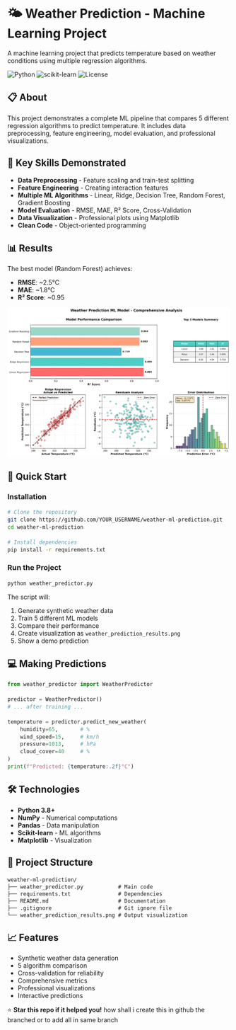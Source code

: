 # 🌤️ Weather Prediction - Machine Learning Project

A machine learning project that predicts temperature based on weather conditions using multiple regression algorithms.

![Python](https://img.shields.io/badge/Python-3.8%2B-blue)
![scikit-learn](https://img.shields.io/badge/scikit--learn-1.0%2B-orange)
![License](https://img.shields.io/badge/License-MIT-green)

## 📋 About

This project demonstrates a complete ML pipeline that compares 5 different regression algorithms to predict temperature. It includes data preprocessing, feature engineering, model evaluation, and professional visualizations.

## 🎯 Key Skills Demonstrated

- **Data Preprocessing** - Feature scaling and train-test splitting
- **Feature Engineering** - Creating interaction features
- **Multiple ML Algorithms** - Linear, Ridge, Decision Tree, Random Forest, Gradient Boosting
- **Model Evaluation** - RMSE, MAE, R² Score, Cross-Validation
- **Data Visualization** - Professional plots using Matplotlib
- **Clean Code** - Object-oriented programming

## 📊 Results

The best model (Random Forest) achieves:
- **RMSE**: ~2.5°C
- **MAE**: ~1.8°C  
- **R² Score**: ~0.95

![Sample Output](weather_prediction_results.png)

## 🚀 Quick Start

### Installation

```bash
# Clone the repository
git clone https://github.com/YOUR_USERNAME/weather-ml-prediction.git
cd weather-ml-prediction

# Install dependencies
pip install -r requirements.txt
```

### Run the Project

```bash
python weather_predictor.py
```

The script will:
1. Generate synthetic weather data
2. Train 5 different ML models
3. Compare their performance
4. Create visualization as `weather_prediction_results.png`
5. Show a demo prediction

## 💻 Making Predictions

```python
from weather_predictor import WeatherPredictor

predictor = WeatherPredictor()
# ... after training ...

temperature = predictor.predict_new_weather(
    humidity=65,       # %
    wind_speed=15,     # km/h
    pressure=1013,     # hPa
    cloud_cover=40     # %
)
print(f"Predicted: {temperature:.2f}°C")
```

## 🛠️ Technologies

- **Python 3.8+**
- **NumPy** - Numerical computations
- **Pandas** - Data manipulation
- **Scikit-learn** - ML algorithms
- **Matplotlib** - Visualization

## 📁 Project Structure

```
weather-ml-prediction/
├── weather_predictor.py           # Main code
├── requirements.txt               # Dependencies
├── README.md                      # Documentation
├── .gitignore                     # Git ignore file
└── weather_prediction_results.png # Output visualization
```

## 📈 Features

- Synthetic weather data generation
- 5 algorithm comparison
- Cross-validation for reliability
- Comprehensive metrics
- Professional visualizations
- Interactive predictions


⭐ **Star this repo if it helped you!** how shall i create this in github the branched or to add all in same branch

